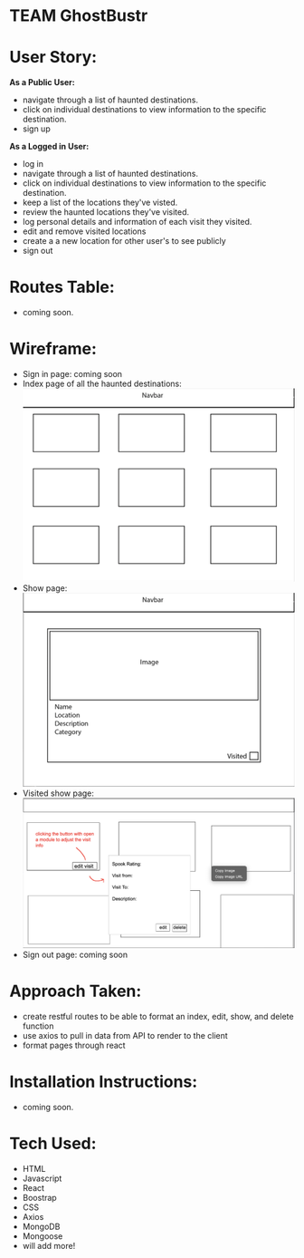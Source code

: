 # TEAM GhostBustr

# User Story:
**As a Public User:**
- navigate through a list of haunted destinations.
- click on individual destinations to view information to the specific destination.
- sign up

**As a Logged in User:**
- log in
- navigate through a list of haunted destinations.
- click on individual destinations to view information to the specific destination.
- keep a list of the locations they've visted.
- review the haunted locations they've visited.
- log personal details and information of each visit they visited.
- edit and remove visited locations 
- create a a new location for other user's to see publicly
- sign out

# Routes Table:
- coming soon.

# Wireframe:
- Sign in page:
    coming soon
- Index page of all the haunted destinations:
![layout](/public/wireframeIndex.png)
- Show page:
![layout](/public/wireframeShow.png)
- Visited show page:
![layout](/public/VisitedShow.png)
- Sign out page: 
coming soon

# Approach Taken:
- create restful routes to be able to format an index, edit, show, and delete function
- use axios to pull in data from API to render to the client 
- format pages through react

# Installation Instructions:
- coming soon.

# Tech Used:
- HTML
- Javascript
- React
- Boostrap
- CSS
- Axios
- MongoDB
- Mongoose
- will add more!